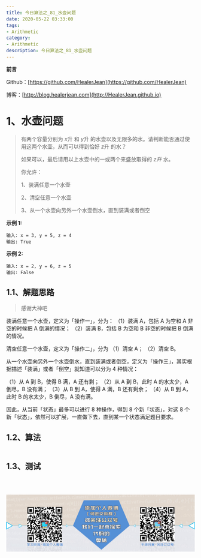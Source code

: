 ```yaml
---
title: 今日算法之_81_水壶问题
date: 2020-05-22 03:33:00
tags: 
- Arithmetic
category: 
- Arithmetic
description: 今日算法之_81_水壶问题
---
```


**前言**     

 Github：[https://github.com/HealerJean](https://github.com/HealerJean)         

 博客：[http://blog.healerjean.com](http://HealerJean.github.io)          



# 1、水壶问题
> 有两个容量分别为 *x*升 和 *y*升 的水壶以及无限多的水。请判断能否通过使用这两个水壶，从而可以得到恰好 *z*升 的水？     
>
> 如果可以，最后请用以上水壶中的一或两个来盛放取得的 *z升* 水。   
>
> 你允许：   
>
> 1、装满任意一个水壶      
>
> 2、清空任意一个水壶     
>
> 3、从一个水壶向另外一个水壶倒水，直到装满或者倒空




**示例 1:**

```
输入: x = 3, y = 5, z = 4
输出: True
```

**示例 2:**

```
输入: x = 2, y = 6, z = 5
输出: False
```

## 1.1、解题思路 

> 感谢大神吧



装满任意一个水壶，定义为「操作一」，分为：
（1）装满 A，包括 A 为空和 A 非空的时候把 A 倒满的情况；
（2）装满 B，包括 B 为空和 B 非空的时候把 B 倒满的情况。

清空任意一个水壶，定义为「操作二」，分为
（1）清空 A；
（2）清空 B。

从一个水壶向另外一个水壶倒水，直到装满或者倒空，定义为「操作三」，其实根据描述「装满」或者「倒空」就知道可以分为 4 种情况：

（1）从 A 到 B，使得 B 满，A 还有剩；
（2）从 A 到 B，此时 A 的水太少，A 倒尽，B 没有满；
（3）从 B 到 A，使得 A 满，B 还有剩余；
（4）从 B 到 A，此时 B 的水太少，B 倒尽，A 没有满。

因此，从当前「状态」最多可以进行 8 种操作，得到 8 个新「状态」，对这 8 个新「状态」，依然可以扩展，一直做下去，直到某一个状态满足题目要求。





## 1.2、算法

```java

```




## 1.3、测试 

```java

```



​          

![ContactAuthor](https://raw.githubusercontent.com/HealerJean/HealerJean.github.io/master/assets/img/artical_bottom.jpg)



<link rel="stylesheet" href="https://unpkg.com/gitalk/dist/gitalk.css">

<script src="https://unpkg.com/gitalk@latest/dist/gitalk.min.js"></script> 
<div id="gitalk-container"></div>    
 <script type="text/javascript">
    var gitalk = new Gitalk({
		clientID: `1d164cd85549874d0e3a`,
		clientSecret: `527c3d223d1e6608953e835b547061037d140355`,
		repo: `HealerJean.github.io`,
		owner: 'HealerJean',
		admin: ['HealerJean'],
		id: 'AAAAAAAAAAAAAAA',
    });
    gitalk.render('gitalk-container');
</script> 
